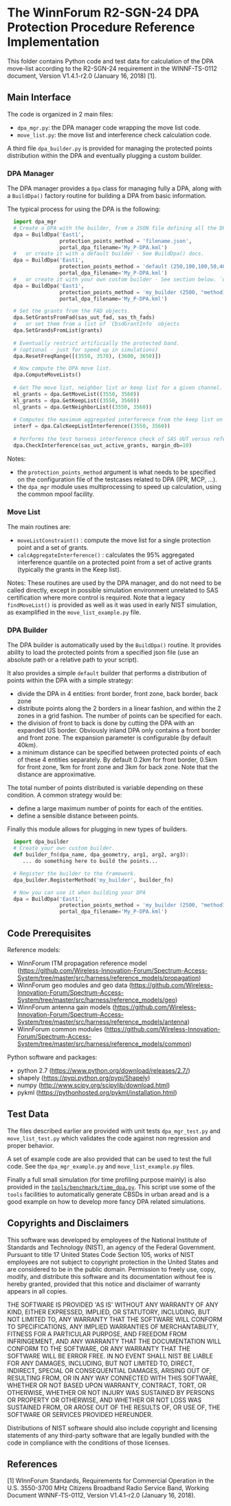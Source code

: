 # The WinnForum R2-SGN-24 DPA Protection Procedure Reference Implementation

This folder contains Python code and test data for calculation of the DPA move-list 
according to the R2-SGN-24 requirement in the WINNF-TS-0112 document, Version V1.4.1-r2.0 
(January 16, 2018) [1].

## Main Interface 

The code is organized in 2 main files:
 
  - `dpa_mgr.py`: the DPA manager code wrapping the move list code.
  - `move_list.py`: the move list and interference check calculation code.

A third file `dpa_builder.py` is provided for managing the protected points distribution within
the DPA and eventually plugging a custom builder.

### DPA Manager

The DPA manager provides a `Dpa` class for managing fully a DPA, along with a `BuildDpa()`
factory routine for building a DPA from basic information.

The typical process for using the DPA is the following:

```python
  import dpa_mgr
  # Create a DPA with the builder, from a JSON file defining all the DPA protected points:
  dpa = BuildDpa('East1', 
                 protection_points_method = 'filename.json', 
                 portal_dpa_filename='My_P-DPA.kml')
  #   or create it with a default builder - See BuildDpa() docs.
  dpa = BuildDpa('East1', 
                 protection_points_method = 'default (250,100,100,50,40,0.2,2,0.2,2)',
                 portal_dpa_filename='My_P-DPA.kml')
  #   or create it with your own custom builder - See section below. `dpa_builder.py`
  dpa = BuildDpa('East1', 
                 protection_points_method = 'my_builder (2500, "method1")'
                 portal_dpa_filename='My_P-DPA.kml')

  # Set the grants from the FAD objects.
  dpa.SetGrantsFromFad(sas_uut_fad, sas_th_fads)
  #   or set them from a list of `CbsdGrantInfo` objects
  dpa.SetGrandsFromList(grants)
  
  # Eventually restrict artificially the protected band.
  # (optional - just for speed up in simulations)
  dpa.ResetFreqRange([(3550, 3570), (3600, 3650)])

  # Now compute the DPA move list.
  dpa.ComputeMoveLists()
  
  # Get The move list, neighbor list or keep list for a given channel.
  ml_grants = dpa.GetMoveList((3550, 3560))
  kl_grants = dpa.GetKeepList((3550, 3560))
  nl_grants = dpa.GetNeighborList((3550, 3560))
  
  # Computes the maximum aggregated interference from the keep list on the DPA.
  interf = dpa.CalcKeepListInterference((3550, 3560))
  
  # Performs the test harness interference check of SAS UUT versus reference model.
  dpa.CheckInterference(sas_uut_active_grants, margin_db=10)
```

Notes:
 - the `protection_points_method` argument is what needs to be specified on the
 configuration file of the testcases related to DPA (IPR, MCP, ...).
 - the `dpa_mgr` module uses multiprocessing to speed up calculation, using the common 
 mpool facility.

### Move List

The main routines are:
 
  - `moveListConstraint()` : compute the move list for a single protection point and a set
  of grants.
  - `calcAggregateInterference()` : calculates the 95% aggregated interference quantile on
  a protected point from a set of active grants (typically the grants in the Keep list).

Notes: These routines are used by the DPA manager, and do not need to be called directly, 
except in possible simulation environment unrelated to SAS certification where more control
is required. Note that a legacy `findMoveList()` is provided as well as it was used in 
early NIST simulation, as examplified in the `move_list_example.py` file.


### DPA Builder

The DPA builder is automatically used by the `BuildDpa()` routine. It provides ability
to load the protected points from a specified json file (use an absolute path or a 
relative path to your script). 

It also provides a simple `default` builder that performs a distribution of points 
within the DPA with a simple strategy:

  - divide the DPA in 4 entities: front border, front zone, back border, back zone
  - distribute points along the 2 borders in a linear fashion, and within the 2 zones
  in a grid fashion. The number of points can be specified for each.
  - the division of front to back is done by cutting the DPA with an expanded US border. 
  Obviously inland DPA only contains a front border and front zone. The expansion parameter
  is configurable (by default 40km).
  - a minimum distance can be specified between protected points of each of these 4 entities
  separately. By default 0.2km for front border, 0.5km for front zone, 1km for front zone
  and 3km  for back zone. Note that the distance are approximative.

The total number of points distributed is variable depending on these condition. A common 
strategy would be:

  - define a large maximum number of points for each of the entities.
  - define a sensible distance between points.

Finally this module allows for plugging in new types of builders.
  
```python
  import dpa_builder
  # Create your own custom builder.
  def builder_fn(dpa_name, dpa_geometry, arg1, arg2, arg3):
     ... do something here to build the points...

  # Register the builder to the framework.
  dpa_builder.RegisterMethod('my_builder', builder_fn)

  # Now you can use it when building your DPA
  dpa = BuildDpa('East1', 
                 protection_points_method = 'my_builder (2500, "method1", 300)'
                 portal_dpa_filename='My_P-DPA.kml')
```


## Code Prerequisites

Reference models:

   - WinnForum ITM propagation reference model (https://github.com/Wireless-Innovation-Forum/Spectrum-Access-System/tree/master/src/harness/reference_models/propagation)   
   - WinnForum geo modules and geo data (https://github.com/Wireless-Innovation-Forum/Spectrum-Access-System/tree/master/src/harness/reference_models/geo)
   - WinnForum antenna gain models (https://github.com/Wireless-Innovation-Forum/Spectrum-Access-System/tree/master/src/harness/reference_models/antenna)
   - WinnForum common modules (https://github.com/Wireless-Innovation-Forum/Spectrum-Access-System/tree/master/src/harness/reference_models/common)

Python software and packages:

   - python 2.7 (https://www.python.org/download/releases/2.7/)
   - shapely (https://pypi.python.org/pypi/Shapely)
   - numpy (http://www.scipy.org/scipylib/download.html)
   - pykml (https://pythonhosted.org/pykml/installation.html)

## Test Data

The files described earlier are provided with unit tests `dpa_mgr_test.py` and
`move_list_test.py` which validates the code against non regression and proper behavior.

A set of example code are also provided that can be used to test the full code. See the
`dpa_mgr_example.py` and `move_list_example.py` files.

Finally a full small simulation (for time profiling purpose mainly) is also provided in
the [`tools/benchmark/time_dpa.py`](https://github.com/Wireless-Innovation-Forum/Spectrum-Access-System/tree/master/src/harness/reference_models/tools/benchmark/time_dpa.py). 
This script use some of the `tools` facilities to automatically generate CBSDs in urban 
aread and is a good example on how to develop more fancy DPA related simulations.


## Copyrights and Disclaimers

This software was developed by employees of the National Institute of Standards and 
Technology (NIST), an agency of the Federal Government. Pursuant to title 17 United 
States Code Section 105, works of NIST employees are not subject to copyright 
protection in the United States and are considered to be in the public domain. 
Permission to freely use, copy, modify, and distribute this software and its 
documentation without fee is hereby granted, provided that this notice and 
disclaimer of warranty appears in all copies.

THE SOFTWARE IS PROVIDED 'AS IS' WITHOUT ANY WARRANTY OF ANY KIND, EITHER EXPRESSED, 
IMPLIED, OR STATUTORY, INCLUDING, BUT NOT LIMITED TO, ANY WARRANTY THAT THE SOFTWARE 
WILL CONFORM TO SPECIFICATIONS, ANY IMPLIED WARRANTIES OF MERCHANTABILITY, FITNESS 
FOR A PARTICULAR PURPOSE, AND FREEDOM FROM INFRINGEMENT, AND ANY WARRANTY THAT THE 
DOCUMENTATION WILL CONFORM TO THE SOFTWARE, OR ANY WARRANTY THAT THE SOFTWARE WILL 
BE ERROR FREE. IN NO EVENT SHALL NIST BE LIABLE FOR ANY DAMAGES, INCLUDING, BUT NOT 
LIMITED TO, DIRECT, INDIRECT, SPECIAL OR CONSEQUENTIAL DAMAGES, ARISING OUT OF, 
RESULTING FROM, OR IN ANY WAY CONNECTED WITH THIS SOFTWARE, WHETHER OR NOT BASED 
UPON WARRANTY, CONTRACT, TORT, OR OTHERWISE, WHETHER OR NOT INJURY WAS SUSTAINED BY 
PERSONS OR PROPERTY OR OTHERWISE, AND WHETHER OR NOT LOSS WAS SUSTAINED FROM, OR 
AROSE OUT OF THE RESULTS OF, OR USE OF, THE SOFTWARE OR SERVICES PROVIDED HEREUNDER.

Distributions of NIST software should also include copyright and licensing 
statements of any third-party software that are legally bundled with the 
code in compliance with the conditions of those licenses. 

## References

[1] WInnForum Standards, Requirements for Commercial Operation in the 
U.S. 3550-3700 MHz Citizens Broadband Radio Service Band,  Working Document 
WINNF-TS-0112, Version V1.4.1-r2.0 (January 16, 2018).
